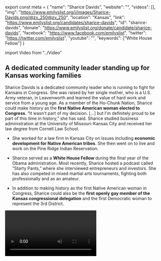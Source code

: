 export const meta = {
  "name": "Sharice Davids",
  "website": "",
  "videos": [],
  "img": "https://www.emilyslist.org/i/images/Sharice-Davids.png/@zx_250@zy_250",
  "location": "Kansas",
  "link": "https://www.emilyslist.org/candidates/sharice-davids",
  "id": "sharice-davids",
  "donate": "https://www.emilyslist.org/donate/candidate/sharice-davids",
  "facebook": "https://www.facebook.com/emilyslist",
  "twitter": "https://twitter.com/emilyslist",
  "youtube": "",
  "keywords": ["White House Fellow"]
}

import Video from "../Video"

## A dedicated community leader standing up for Kansas working families

Sharice Davids is a dedicated community leader who is running to fight for Kansans in Congress. She was raised by her single mother, who is a U.S. Army veteran, in Leavenworth and learned the value of hard work and service from a young age. As a member of the Ho-Chunk Nation, Sharice could make history as the **first Native American woman elected to Congress**. “It wasn't part of my decision. [...] but I'm definitely proud to be part of this time in history,” she has said. Sharice studied business administration at the University of Missouri-Kansas City and received her law degree from Cornell Law School.

- She worked for a law firm in Kansas City on issues including **economic development for Native American tribes**. She then went on to live and work on the Pine Ridge Indian Reservation.

- Sharice served as a **White House Fellow** during the final year of the Obama administration. Most recently, Sharice hosted a podcast called “Starty Pants,” where she interviewed entrepreneurs and investors. She has also competed in mixed martial arts tournaments, fighting both professionally and as an amateur.

- In addition to making history as the first Native American woman in Congress, Sharice could also be the **first openly gay member of the Kansas congressional delegation** and the first Democratic woman to represent the 3rd District.

<Video id="vGa5qQsYY-g" />

## A champion for expanding economic opportunity

Sharice is running for Congress to expand economic opportunity for Kansas working families. “Voters want a representative who speaks and acts for their values, interests, and communities,” she has said. “I have a proven track record of service and will add a new, distinct voice and viewpoint to the nation’s discussions.” Sharice knows that too many Americans and Kansans lack access to quality, affordable health care. She supports the continued expansion of Medicaid and will support legislation that brings down the price of prescription drugs for those who are struggling to afford them. As someone who’s still paying off student loans herself, Sharice is determined to make higher education more affordable for others. “As a woman and a Native American, I know how to stand up and fight for equity,” she has said. “As a lawyer, economic advisor, and advocate, I know how to build consensus and get things done.”

## An opportunity to flip a seat and take back the House

Sharice is challenging Congressman Kevin Yoder, a vulnerable Republican who has been advancing his party’s dangerous agenda at the expense of the working families he was elected to serve. “Kevin Yoder no longer represents the people of Kansas,” she has said. “He is now a rubber stamp for the Trump administration and the big-money donors who have fueled his campaigns.” This is an opportunity to flip a seat and win back the House for Democrats. Let’s show Sharice the full support of the EMILY’s List community and help elect this champion for Kansas working families.
